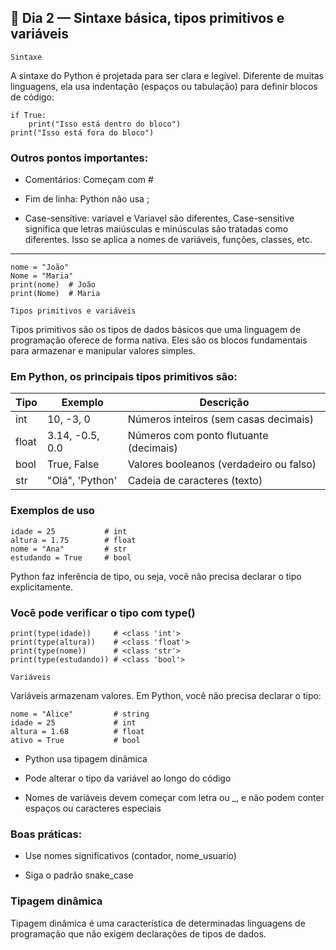 ## 📅 Dia 2 — Sintaxe básica, tipos primitivos e variáveis

`Sintaxe`

A sintaxe do Python é projetada para ser clara e legível. Diferente de muitas linguagens, ela usa indentação (espaços ou tabulação) para definir blocos de código:

    if True:
        print("Isso está dentro do bloco")
    print("Isso está fora do bloco")

### Outros pontos importantes:

- Comentários: Começam com #

- Fim de linha: Python não usa ;

- Case-sensitive: variavel e Variavel são diferentes,
Case-sensitive significa que letras maiúsculas e minúsculas são tratadas como diferentes. Isso se aplica a nomes de variáveis, funções, classes, etc.

---
    nome = "João"
    Nome = "Maria"
    print(nome)  # João
    print(Nome)  # Maria


`Tipos primitivos e variáveis`

Tipos primitivos são os tipos de dados básicos que uma linguagem de programação oferece de forma nativa. Eles são os blocos fundamentais para armazenar e manipular valores simples.

### Em Python, os principais tipos primitivos são:

|Tipo|Exemplo	|Descrição                             |
|----|----------|--------------------------------------|
|int|10, -3, 0|Números inteiros (sem casas decimais)|
|float|	3.14, -0.5, 0.0|Números com ponto flutuante (decimais)|
|bool|True, False	|Valores booleanos (verdadeiro ou falso)|
|str|"Olá", 'Python'|Cadeia de caracteres (texto)|

### Exemplos de uso

    idade = 25           # int
    altura = 1.75        # float
    nome = "Ana"         # str
    estudando = True     # bool

Python faz inferência de tipo, ou seja, você não precisa declarar o tipo explicitamente.

### Você pode verificar o tipo com type()

    print(type(idade))     # <class 'int'>
    print(type(altura))    # <class 'float'>
    print(type(nome))      # <class 'str'>
    print(type(estudando)) # <class 'bool'>


`Variáveis`

Variáveis armazenam valores. Em Python, você não precisa declarar o tipo:

    nome = "Alice"         # string
    idade = 25             # int
    altura = 1.68          # float
    ativo = True           # bool

- Python usa tipagem dinâmica

- Pode alterar o tipo da variável ao longo do código

- Nomes de variáveis devem começar com letra ou _, e não podem conter espaços ou caracteres especiais

### Boas práticas:

- Use nomes significativos (contador, nome_usuario)

- Siga o padrão snake_case

### Tipagem dinâmica

Tipagem dinâmica é uma característica de determinadas linguagens de programação que não exigem declarações de tipos de dados. 
